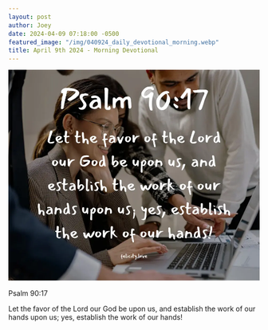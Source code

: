 ```yaml
---
layout: post
author: Joey
date: 2024-04-09 07:18:00 -0500
featured_image: "/img/040924_daily_devotional_morning.webp"
title: April 9th 2024 - Morning Devotional
---
```


[![April 9th 2024 - Morning Devotional](/img/040924_daily_devotional_morning.webp)](/img/040924_daily_devotional_morning.webp)

Psalm 90:17

Let the favor of the Lord our God be upon us, and establish the work of our hands upon us; yes, establish the work of our hands!

